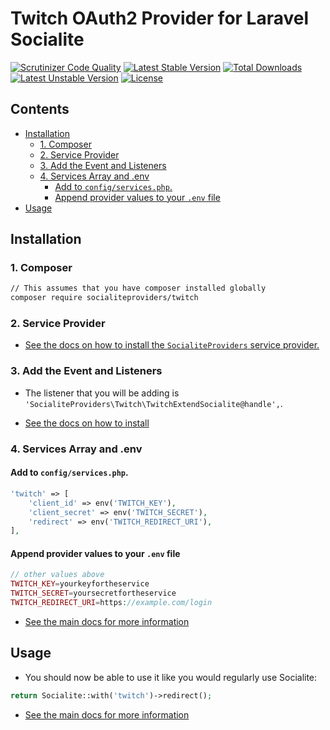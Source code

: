 # Twitch OAuth2 Provider for Laravel Socialite

[![Scrutinizer Code Quality](https://img.shields.io/scrutinizer/g/SocialiteProviders/Twitch.svg?style=flat-square)](https://scrutinizer-ci.com/g/SocialiteProviders/Twitch/?branch=master)
[![Latest Stable Version](https://img.shields.io/packagist/v/socialiteproviders/twitch.svg?style=flat-square)](https://packagist.org/packages/socialiteproviders/twitch)
[![Total Downloads](https://img.shields.io/packagist/dt/socialiteproviders/twitch.svg?style=flat-square)](https://packagist.org/packages/socialiteproviders/twitch)
[![Latest Unstable Version](https://img.shields.io/packagist/vpre/socialiteproviders/twitch.svg?style=flat-square)](https://packagist.org/packages/socialiteproviders/twitch)
[![License](https://img.shields.io/packagist/l/socialiteproviders/twitch.svg?style=flat-square)](https://packagist.org/packages/socialiteproviders/twitch)

<!-- START doctoc generated TOC please keep comment here to allow auto update -->
<!-- DON'T EDIT THIS SECTION, INSTEAD RE-RUN doctoc TO UPDATE -->
## Contents

- [Installation](#installation)
  - [1. Composer](#1-composer)
  - [2. Service Provider](#2-service-provider)
  - [3. Add the Event and Listeners](#3-add-the-event-and-listeners)
  - [4. Services Array and .env](#4-services-array-and-env)
    - [Add to `config/services.php`.](#add-to-configservicesphp)
    - [Append provider values to your `.env` file](#append-provider-values-to-your-env-file)
- [Usage](#usage)

<!-- END doctoc generated TOC please keep comment here to allow auto update -->


## Installation

### 1. Composer

```bash
// This assumes that you have composer installed globally
composer require socialiteproviders/twitch
```

### 2. Service Provider

* [See the docs on how to install the `SocialiteProviders` service provider.](https://github.com/SocialiteProviders/Manager#2-service-provider)


### 3. Add the Event and Listeners

* The listener that you will be adding is `'SocialiteProviders\Twitch\TwitchExtendSocialite@handle',`.

* [See the docs on how to install](https://github.com/SocialiteProviders/Manager#3-add-the-event-and-listeners)

### 4. Services Array and .env

#### Add to `config/services.php`.

```php
'twitch' => [
    'client_id' => env('TWITCH_KEY'),
    'client_secret' => env('TWITCH_SECRET'),
    'redirect' => env('TWITCH_REDIRECT_URI'),
],
```

#### Append provider values to your `.env` file

```php
// other values above
TWITCH_KEY=yourkeyfortheservice
TWITCH_SECRET=yoursecretfortheservice
TWITCH_REDIRECT_URI=https://example.com/login
```

* [See the main docs for more information](https://github.com/SocialiteProviders/Manager#4-services-array-and-env)


## Usage

* You should now be able to use it like you would regularly use Socialite:

```php
return Socialite::with('twitch')->redirect();
```

* [See the main docs for more information](https://github.com/SocialiteProviders/Manager#usage)
